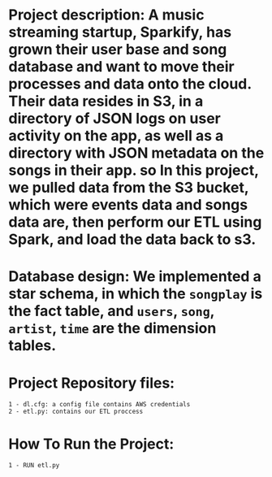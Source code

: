 # Project description: A music streaming startup, Sparkify, has grown their user base and song database and want to move their processes and data onto the cloud. Their data resides in S3, in a directory of JSON logs on user activity on the app, as well as a directory with JSON metadata on the songs in their app. so In this project, we pulled data from the S3 bucket, which were events data and songs data are, then perform our ETL using Spark, and load the data back to s3.

# Database design: We implemented a star schema, in which the `songplay` is the fact table, and `users`, `song`, `artist`, `time` are the dimension tables.

# Project Repository files:
    1 - dl.cfg: a config file contains AWS credentials
    2 - etl.py: contains our ETL proccess

# How To Run the Project:
    1 - RUN etl.py